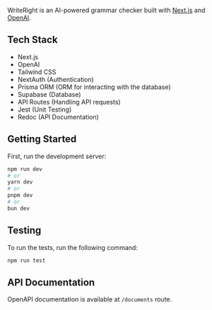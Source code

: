WriteRight is an AI-powered grammar checker built with [Next.js](https://nextjs.org) and [OpenAI](https://openai.com).


## Tech Stack

- Next.js
- OpenAI
- Tailwind CSS
- NextAuth (Authentication)
- Prisma ORM (ORM for interacting with the database)
- Supabase (Database)
- API Routes (Handling API requests)
- Jest (Unit Testing)
- Redoc (API Documentation)

## Getting Started

First, run the development server:

```bash
npm run dev
# or
yarn dev
# or
pnpm dev
# or
bun dev
```

## Testing

To run the tests, run the following command:

```bash
npm run test
```

## API Documentation

OpenAPI documentation is available at `/documents` route.
